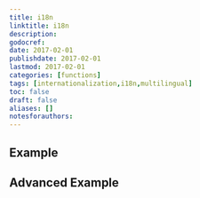 ```yaml
---
title: i18n
linktitle: i18n
description:
godocref:
date: 2017-02-01
publishdate: 2017-02-01
lastmod: 2017-02-01
categories: [functions]
tags: [internationalization,i18n,multilingual]
toc: false
draft: false
aliases: []
notesforauthors:
---
```


## Example

## Advanced Example

